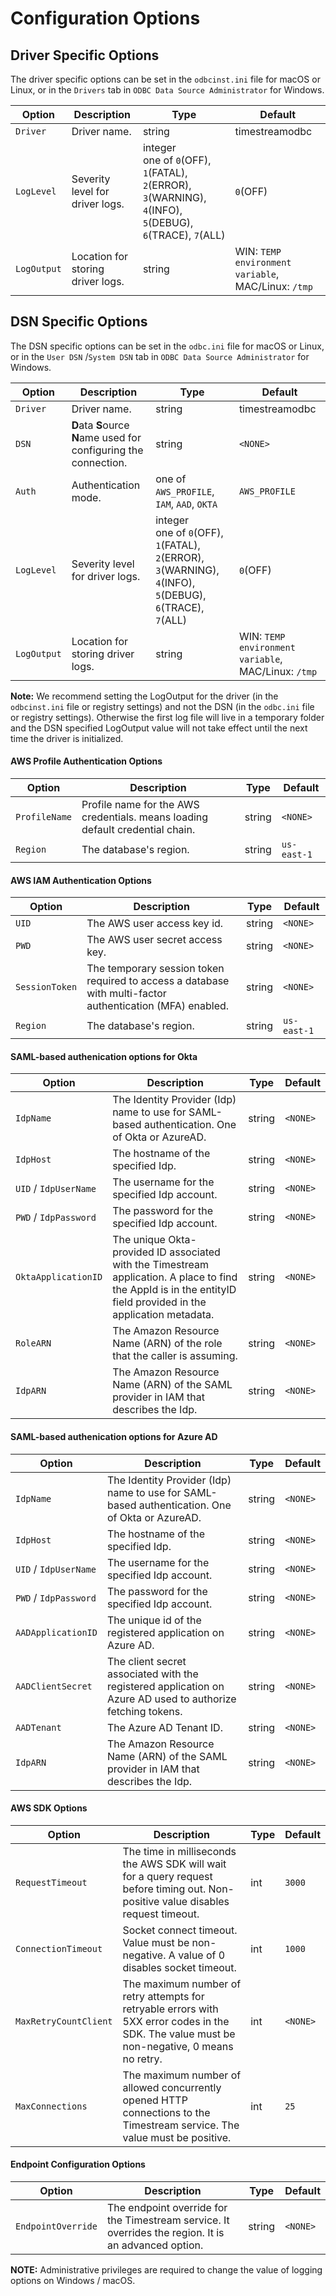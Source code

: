 # Configuration Options

## Driver Specific Options
The driver specific options can be set in the `odbcinst.ini` file for macOS or Linux, or in the `Drivers` tab in `ODBC Data Source Administrator` for Windows. 

| Option | Description | Type | Default |
|--------|-------------|------|---------------|
| `Driver` | Driver name.| string | timestreamodbc |
| `LogLevel` | Severity level for driver logs. | integer<br />one of `0`(OFF), `1`(FATAL), `2`(ERROR), `3`(WARNING), `4`(INFO), `5`(DEBUG), `6`(TRACE), `7`(ALL) | `0`(OFF) |
| `LogOutput` | Location for storing driver logs. | string | WIN: `TEMP environment variable`, MAC/Linux: `/tmp` |

## DSN Specific Options
The DSN specific options can be set in the `odbc.ini` file for macOS or Linux, or in the `User DSN` /`System DSN` tab in `ODBC Data Source Administrator` for Windows. 

| Option | Description | Type | Default |
|--------|-------------|------|---------------|
| `Driver` | Driver name.| string | timestreamodbc |
| `DSN` | **D**ata **S**ource **N**ame used for configuring the connection. | string | `<NONE>` |
| `Auth` | Authentication mode. | one of `AWS_PROFILE`, `IAM`, `AAD`, `OKTA` | `AWS_PROFILE`
| `LogLevel` | Severity level for driver logs. | integer<br />one of `0`(OFF), `1`(FATAL), `2`(ERROR), `3`(WARNING), `4`(INFO), `5`(DEBUG), `6`(TRACE), `7`(ALL) | `0`(OFF) | `0`(OFF) |
| `LogOutput` | Location for storing driver logs. | string | WIN: `TEMP environment variable`, MAC/Linux: `/tmp` |

**Note:** We recommend setting the LogOutput for the driver (in the `odbcinst.ini` file or registry settings) and not the DSN (in the `odbc.ini` file or registry settings). Otherwise the first log file will live in a temporary folder and the DSN specified LogOutput value will not take effect until the next time the driver is initialized.

#### AWS Profile Authentication Options

| Option | Description | Type | Default |
|--------|-------------|------|---------------|
| `ProfileName` | Profile name for the AWS credentials. <NONE> means loading default credential chain. | string | `<NONE>` |
| `Region` | The database's region. | string |`us-east-1`|

#### AWS IAM Authentication Options

| Option | Description | Type | Default |
|--------|-------------|------|---------------|
| `UID` | The AWS user access key id.| string | `<NONE>` |
| `PWD` | The AWS user secret access key. | string | `<NONE>` |
| `SessionToken` | The temporary session token required to access a database with multi-factor authentication (MFA) enabled. | string | `<NONE>` |
| `Region` | The database's region. | string |`us-east-1`|

#### SAML-based authenication options for Okta

| Option | Description | Type | Default |
|--------|-------------|------|---------------|
| `IdpName` | The Identity Provider (Idp) name to use for SAML-based authentication. One of Okta or AzureAD. | string | `<NONE>` |
| `IdpHost` | The hostname of the specified Idp. | string | `<NONE>` |
| `UID` / `IdpUserName` | The username for the specified Idp account. | string | `<NONE>` |
| `PWD` / `IdpPassword` | The password for the specified Idp account. | string | `<NONE>` |
| `OktaApplicationID` | The unique Okta-provided ID associated with the Timestream application. A place to find the AppId is in the entityID field provided in the application metadata. | string | `<NONE>` |
| `RoleARN` | The Amazon Resource Name (ARN) of the role that the caller is assuming. | string | `<NONE>` |
| `IdpARN` | The Amazon Resource Name (ARN) of the SAML provider in IAM that describes the Idp. | string | `<NONE>` |

#### SAML-based authenication options for Azure AD

| Option | Description | Type | Default |
|--------|-------------|------|---------------|
| `IdpName` | The Identity Provider (Idp) name to use for SAML-based authentication. One of Okta or AzureAD. | string | `<NONE>` |
| `IdpHost` | The hostname of the specified Idp. | string | `<NONE>` |
| `UID` / `IdpUserName` | The username for the specified Idp account. | string | `<NONE>` |
| `PWD` / `IdpPassword` | The password for the specified Idp account. | string | `<NONE>` |
| `AADApplicationID` | The unique id of the registered application on Azure AD. | string | `<NONE>` |
| `AADClientSecret` | The client secret associated with the registered application on Azure AD used to authorize fetching tokens. | string | `<NONE>` |
| `AADTenant` | The Azure AD Tenant ID. | string | `<NONE>` |
| `IdpARN` | The Amazon Resource Name (ARN) of the SAML provider in IAM that describes the Idp. | string | `<NONE>` |

#### AWS SDK Options

| Option | Description | Type | Default |
|--------|-------------|------|---------------|
| `RequestTimeout` | The time in milliseconds the AWS SDK will wait for a query request before timing out. Non-positive value disables request timeout. | int | `3000` |
| `ConnectionTimeout` | Socket connect timeout. Value must be non-negative. A value of 0 disables socket timeout. | int | `1000` |
| `MaxRetryCountClient` | The maximum number of retry attempts for retryable errors with 5XX error codes in the SDK. The value must be non-negative, 0 means no retry. | int | `<NONE>` |
| `MaxConnections` | The maximum number of allowed concurrently opened HTTP connections to the Timestream service. The value must be positive. | int | `25` |

#### Endpoint Configuration Options

| Option | Description | Type | Default |
|--------|-------------|------|---------------|
| `EndpointOverride` | The endpoint override for the Timestream service. It overrides the region. It is an advanced option. | string | `<NONE>` |

**NOTE:** Administrative privileges are required to change the value of logging options on Windows / macOS.
